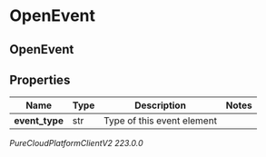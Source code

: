# OpenEvent

## OpenEvent

## Properties

|Name | Type | Description | Notes|
|------------ | ------------- | ------------- | -------------|
| **event_type** | str | Type of this event element | |



_PureCloudPlatformClientV2 223.0.0_
